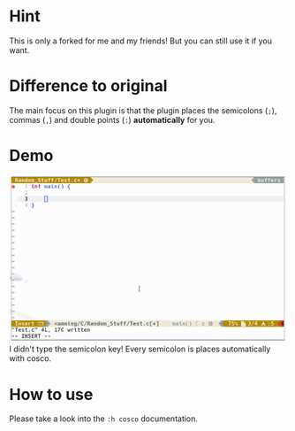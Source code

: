 # Hint
This is only a forked for me and my friends! But you can still use it if you
want.

# Difference to original
The main focus on this plugin is that the plugin places the semicolons (`;`),
commas (`,`) and double points (`:`) **automatically** for you.

# Demo
![Demo](screenshots/short_demo.gif)
I didn't type the semicolon key! Every semicolon is places automatically with
cosco.

# How to use
Please take a look into the `:h cosco` documentation.
